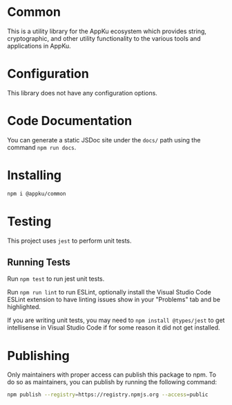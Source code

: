 # Common
This is a utility library for the AppKu ecosystem which provides string, cryptographic, and other utility functionality to the various tools and applications in AppKu.

# Configuration
This library does not have any configuration options.

# Code Documentation
You can generate a static JSDoc site under the `docs/` path using the command `npm run docs`.

# Installing
```sh
npm i @appku/common
```

# Testing
This project uses `jest` to perform unit tests.

## Running Tests
Run `npm test` to run jest unit tests.

Run `npm run lint` to run ESLint, optionally install the Visual Studio Code ESLint extension to have linting issues show in your "Problems" tab and be highlighted.

If you are writing unit tests, you may need to `npm install @types/jest` to get intellisense in Visual Studio Code if for some reason it did not get installed.

# Publishing
Only maintainers with proper access can publish this package to npm. To do so as maintainers, you can publish by running the following command:

```sh
npm publish --registry=https://registry.npmjs.org --access=public
```